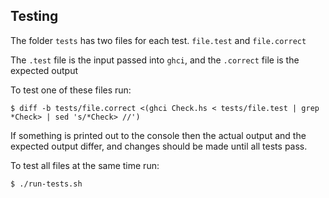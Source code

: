 ## Testing

The folder `tests` has two files for each test. `file.test` and `file.correct`

The `.test` file is the input passed into `ghci`, and the `.correct` file is the expected output

To test one of these files run:
```
$ diff -b tests/file.correct <(ghci Check.hs < tests/file.test | grep *Check> | sed 's/*Check> //')
```

If something is printed out to the console then the actual output and the expected output differ, and changes should be made until all tests pass.

To test all files at the same time run:
```
$ ./run-tests.sh
```
